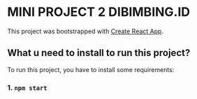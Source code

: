 # MINI PROJECT 2 DIBIMBING.ID
This project was bootstrapped with [Create React App](https://github.com/facebook/create-react-app).

## What u need to install to run this project?

To run this project, you have to install some requirements:
### 1. `npm start`
